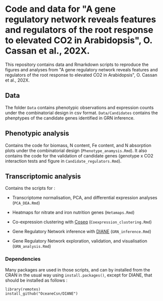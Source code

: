 # Code and data for "A gene regulatory network reveals features and regulators of the root response to elevated CO2 in Arabidopsis", O. Cassan et al., 202X.


This repository contains data and Rmarkdown scripts to reproduce the figures and analyses from "A gene regulatory network reveals features and regulators of the root response to elevated CO2 in Arabidopsis", O. Cassan et al., 202X.


## Data

The folder `Data` contains phenotypic observations and expression counts under the combinatorial design in csv format. `Data/Candidates` contains the phenptypes of the candidate genes identified in GRN inference.

## Phenotypic analysis

Contains the code for biomass, N content, Fe content, and N absorption plots under the combinatorial design (`Phenotype_anamysis.Rmd`).
It also contains the code for the validation of candidate genes (genotype x CO2 interaction tests and figure in `Candidate_regulators.Rmd`).

## Transcriptomic analysis

Contains the scripts for : 

+ Transcriptome normalisation, PCA, and differential expression analyses (`PCA_DEA.Rmd`)

+ Heatmaps for nitrate and iron nutrition genes (`Hetamaps.Rmd`)

+ Co-expression clustering with [Coseq](https://www.bioconductor.org/packages/release/bioc/html/coseq.html) (`Coexpression_clustering.Rmd`)

+ Gene Regulatory Network inference with [DIANE](https://oceanecsn.github.io/DIANE/) (`GRN_inference.Rmd`)

+ Gene Regulatory Network exploration, validation, and visualisation (`GRN_analysis.Rmd`)


### Dependencies


Many packages are used in those scripts, and can by installed from the CRAN in the usual way using `install.packages()`, except for DIANE, that should be installed as follows :


```
library(remotes)
install_github("OceaneCsn/DIANE")
```
